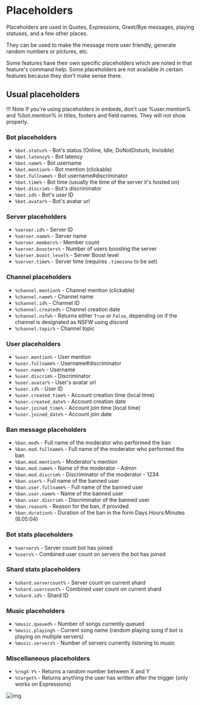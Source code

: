 # Placeholders

Placeholders are used in Quotes, Expressions, Greet/Bye messages, playing statuses, and a few other places.

They can be used to make the message more user friendly, generate random numbers or pictures, etc.

Some features have their own specific placeholders which are noted in that feature's command help. Some placeholders are not available in certain features because they don't make sense there.

## Usual placeholders

!!! Note
    If you're using placeholders in embeds, don't use %user.mention% and %bot.mention% in titles, footers and field names. They will not show properly.

### Bot placeholders

- `%bot.status%` - Bot's status (Online, Idle, DoNotDisturb, Invisible)
- `%bot.latency%` - Bot latency
- `%bot.name%` - Bot username
- `%bot.mention%` - Bot mention (clickable)
- `%bot.fullname%` - Bot username#discriminator
- `%bot.time%` - Bot time (usually the time of the server it's hosted on)
- `%bot.discrim%` - Bot's discriminator
- `%bot.id%` - Bot's user ID
- `%bot.avatar%` - Bot's avatar url

### Server placeholders

- `%server.id%` - Server ID
- `%server.name%` - Server name
- `%server.members%` - Member count
- `%server.boosters%` - Number of users boosting the server
- `%server.boost_level%` - Server Boost level
- `%server.time%` - Server time (requires `.timezone` to be set)

### Channel placeholders

- `%channel.mention%` - Channel mention (clickable)
- `%channel.name%` - Channel name
- `%channel.id%` - Channel ID
- `%channel.created%` - Channel creation date
- `%channel.nsfw%` - Returns either `True` or `False`, depending on if the channel is designated as NSFW using discord
- `%channel.topic%` - Channel topic

### User placeholders

- `%user.mention%` - User mention
- `%user.fullname%` - Username#discriminator
- `%user.name%` - Username
- `%user.discrim%` - Discriminator
- `%user.avatar%` - User's avatar url
- `%user.id%` - User ID
- `%user.created_time%` - Account creation time (local time)
- `%user.created_date%` - Account creation date
- `%user.joined_time%` - Account join time (local time)
- `%user.joined_date%` - Account join date

### Ban message placeholders  

- `%ban.mod%` - Full name of the moderator who performed the ban  
- `%ban.mod.fullname%` - Full name of the moderator who performed the ban  
- `%ban.mod.mention%` - Moderator's mention  
- `%ban.mod.name%` - Name of the moderator - Admin  
- `%ban.mod.discrim%` - Discriminator of the moderator - 1234  
- `%ban.user%` - Full name of the banned user  
- `%ban.user.fullname%` - Full name of the banned user  
- `%ban.user.name%` - Name of the banned user  
- `%ban.user.discrim%` - Discriminator of the banned user  
- `%ban.reason%` - Reason for the ban, if provided  
- `%ban.duration%` - Duration of the ban in the form Days.Hours:Minutes (6.05:04)  

### Bot stats placeholders

- `%servers%` - Server count bot has joined
- `%users%` - Combined user count on servers the bot has joined

### Shard stats placeholders

- `%shard.servercount%` - Server count on current shard
- `%shard.usercount%` - Combined user count on current shard
- `%shard.id%` - Shard ID

### Music placeholders

- `%music.queued%` - Number of songs currently queued
- `%music.playing%` - Current song name (random playing song if bot is playing on multiple servers)
- `%music.servers%` - Number of servers currently listening to music

### Miscellaneous placeholders

- `%rngX-Y%` - Returns a random number between X and Y
- `%target%` - Returns anything the user has written after the trigger (only works on Expressions)

![img](https://puu.sh/B7mgI.png)
